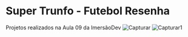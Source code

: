 # Super Trunfo - Futebol Resenha
Projetos realizados na Aula 09 da ImersãoDev
![Capturar](https://user-images.githubusercontent.com/71463737/117541549-c3f8c280-afea-11eb-8e1b-0cda3052666b.PNG)
![Capturar1](https://user-images.githubusercontent.com/71463737/117541552-c5c28600-afea-11eb-80c2-4c3c2fb74729.PNG)

